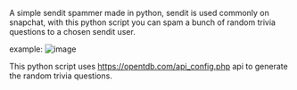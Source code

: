 
A simple sendit spammer made in python, sendit is used commonly on snapchat, with this python script you can spam a bunch of random trivia questions to a chosen sendit user.

example:
![image](https://user-images.githubusercontent.com/87576045/224877568-1670ccdf-e825-41e7-a5fb-705503cbb626.png)



This python script uses https://opentdb.com/api_config.php api to generate the random trivia questions.
